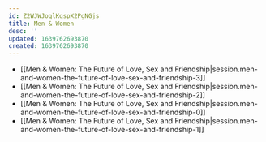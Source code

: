 ```yaml
---
id: Z2WJWJoqlKqspX2PgNGjs
title: Men & Women
desc: ''
updated: 1639762693870
created: 1639762693870
---
```


- [[Men & Women:  The Future of Love, Sex and Friendship|session.men-and-women-the-future-of-love-sex-and-friendship-3]]
- [[Men & Women:  The Future of Love, Sex and Friendship|session.men-and-women-the-future-of-love-sex-and-friendship-2]]
- [[Men & Women:  The Future of Love, Sex and Friendship|session.men-and-women-the-future-of-love-sex-and-friendship-0]]
- [[Men & Women:  The Future of Love, Sex and Friendship|session.men-and-women-the-future-of-love-sex-and-friendship-1]]
